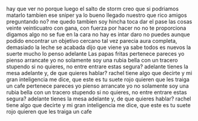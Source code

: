 hay que ver
no porque luego el salto de storm
creo que si podriamos matarlo tambien ese sniper
ya lo bueno
llegado nuestro
que rico amigos
preguntando no?
me quedo tambien
soy hincha
toca dar el pase
las cosas
veinte veinticuatro 
con gana, con fuerza
por hacer
no no te proporciona digamos algo no se fue en la cara
no hay es intar daro no puedes
aunque podido encontrar un objetivo cercano tal vez
parecia
aura completa, demasiado
la leche se acabada
dijo
que viene
ya sabe
todos es nuevos
la suerte
mucho lo penso
adelante
Las papas fritas
pertenece
pareces
yo pienso
arrancate
yo no solamente soy una rubia bella con un tracero stupendo
si no quieres, no entre
entrare
estas segura?
adelante
tienes la mesa adelante
y, de que quieres hablar?
rachel tiene algo que decirte y mi gran inteligencia me dice, que este es tu suete rojo
quieren que les traiga un cafe
pertenece
pareces
yo pienso
arrancate
yo no solamente soy una rubia bella con un tracero stupendo
si no quieres, no entre
entrare
estas segura?
adelante
tienes la mesa adelante
y, de que quieres hablar?
rachel tiene algo que decirte y mi gran inteligencia me dice, que este es tu suete rojo
quieren que les traiga un cafe
